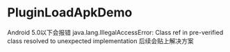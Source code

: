 # PluginLoadApkDemo

Android 5.0以下会报错
java.lang.IllegalAccessError: Class ref in pre-verified class resolved to unexpected implementation
后续会贴上解决方案
